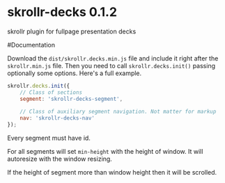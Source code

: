 skrollr-decks 0.1.2
=============

skrollr plugin for fullpage presentation decks

#Documentation

Download the `dist/skrollr.decks.min.js` file and include it right after the `skrollr.min.js` file. Then you need to call `skrollr.decks.init()` passing optionally some options. Here's a full example.

```js
skrollr.decks.init({
    // Class of sections
    segment: 'skrollr-decks-segment',
    
    // Class of auxiliary segment navigation. Not matter for markup
    nav: 'skrollr-decks-nav'
});
```

Every segment must have id.

For all segments will set `min-height` with the height of window. It will autoresize with the window resizing.

If the height of segment more than window height then it will be scrolled.
